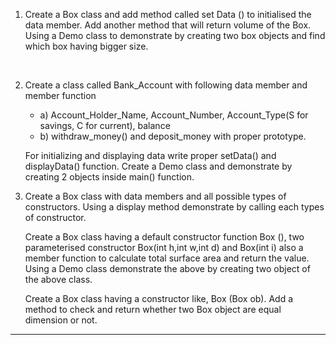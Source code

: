 1. Create a Box class and add method called set Data () to initialised the data member. Add
another method that will return volume of the Box. Using a Demo class to demonstrate by
creating two box objects and find which box having bigger size.

<br>

2. Create a class called Bank_Account with following data member and member function
    - a) Account_Holder_Name, Account_Number, Account_Type(S for savings, C for current),
balance
    - b) withdraw_money() and deposit_money with proper prototype.

    For initializing and displaying data write proper setData() and displayData() function. Create a Demo class and demonstrate by creating 2 objects inside main() function.


3. Create a Box class with data members and all possible types of constructors. Using a display method demonstrate by calling each types of constructor.


    Create a Box class having a default constructor function Box (), two parameterised constructor Box(int h,int w,int d) and Box(int i) also a member function to calculate total surface area and return the value. Using a Demo class demonstrate the above by creating two object of the above class.


    Create a Box class having a constructor like, Box (Box ob). Add a method to check and return whether two Box object are equal dimension or not.

<hr>